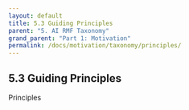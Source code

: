 ```yaml
---
layout: default
title: 5.3 Guiding Principles
parent: "5. AI RMF Taxonomy"
grand_parent: "Part 1: Motivation"
permalink: /docs/motivation/taxonomy/principles/
---
```


## 5.3 Guiding Principles 

Principles
